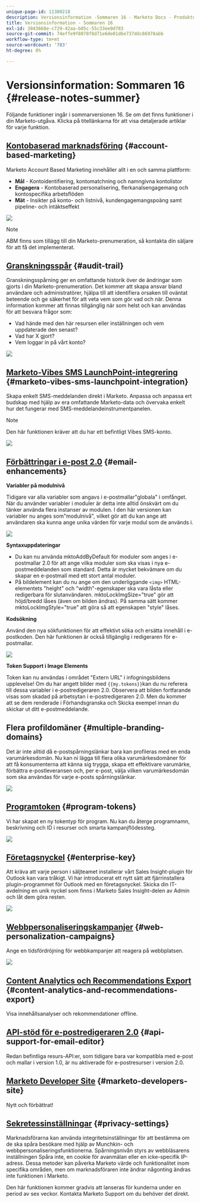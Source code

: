 ```yaml
---
unique-page-id: 11380218
description: Versionsinformation -Sommaren 16 - Marketo Docs - Produktdokumentation
title: Versionsinformation - Sommaren 16
exl-id: 3843668e-c729-42aa-b05c-55c33ee0d783
source-git-commit: 74effe9f8078f8d71e6de01d6e737ddc86978abb
workflow-type: tm+mt
source-wordcount: '783'
ht-degree: 0%

---
```


# Versionsinformation: Sommaren 16 {#release-notes-summer}

Följande funktioner ingår i sommarversionen 16. Se om det finns funktioner i din Marketo-utgåva. Klicka på titellänkarna för att visa detaljerade artiklar för varje funktion.

## [Kontobaserad marknadsföring](https://docs.marketo.com/display/docs/account+based+marketing) {#account-based-marketing}

Marketo Account Based Marketing innehåller allt i en och samma plattform:

* **Mål** - Kontoidentifiering, kontomatchning och namngivna kontolistor
* **Engagera** - Kontobaserad personalisering, flerkanalsengagemang och kontospecifika arbetsflöden
* **Mät** - Insikter på konto- och listnivå, kundengagemangspoäng samt pipeline- och intäktseffekt

![](assets/abm-5-acme.png)

>[!NOTE]
>
>ABM finns som tillägg till din Marketo-prenumeration, så kontakta din säljare för att få det implementerat.

## [Granskningsspår](/help/marketo/product-docs/administration/audit-trail/audit-trail-overview.md) {#audit-trail}

Granskningsspårning ger en omfattande historik över de ändringar som gjorts i din Marketo-prenumeration. Det kommer att skapa ansvar bland användare och administratörer, hjälpa till att identifiera orsaken till oväntat beteende och ge säkerhet för att veta vem som gör vad och när. Denna information kommer att finnas tillgänglig när som helst och kan användas för att besvara frågor som:

* Vad hände med den här resursen eller inställningen och vem uppdaterade den senast?
* Vad har X gjort?
* Vem loggar in på vårt konto?

![](assets/audit-trail.png)

## [Marketo-Vibes SMS LaunchPoint-integrering](/help/marketo/product-docs/mobile-marketing/vibes-sms-messages/create-a-vibes-sms-message.md) {#marketo-vibes-sms-launchpoint-integration}

Skapa enkelt SMS-meddelanden direkt i Marketo. Anpassa och anpassa ert budskap med hjälp av era omfattande Marketo-data och övervaka enkelt hur det fungerar med SMS-meddelandeinstrumentpanelen.

>[!NOTE]
>
>Den här funktionen kräver att du har ett befintligt Vibes SMS-konto.

![](assets/vibes-sms2.png)

## [Förbättringar i e-post 2.0](/help/marketo/product-docs/email-marketing/general/email-editor-2/email-editor-v2-0-overview.md) {#email-enhancements}

**Variabler på modulnivå**

Tidigare var alla variabler som angavs i e-postmallar&quot;globala&quot; i omfånget. När du använder variabler i moduler är detta inte alltid önskvärt om du tänker använda flera instanser av modulen. I den här versionen kan variabler nu anges som&quot;modulnivå&quot;, vilket gör att du kan ange att användaren ska kunna ange unika värden för varje modul som de används i.

![](assets/module-level-variables.png)

**Syntaxuppdateringar**

* Du kan nu använda mktoAddByDefault för moduler som anges i e-postmallar 2.0 för att ange vilka moduler som ska visas i nya e-postmeddelanden som standard. Detta är mycket bekvämare om du skapar en e-postmall med ett stort antal moduler.
* På bildelement kan du nu ange om den underliggande `<img>` HTML-elementets &quot;height&quot; och &quot;width&quot;-egenskaper ska vara låsta eller redigerbara för slutanvändaren. mktoLockImgSize=&quot;true&quot; gör att höjd/bredd låses (även om bilden ändras). På samma sätt kommer mktoLockImgStyle=&quot;true&quot; att göra så att egenskapen &quot;style&quot; låses.

**Kodsökning**

Använd den nya sökfunktionen för att effektivt söka och ersätta innehåll i e-postkoden. Den här funktionen är också tillgänglig i redigeraren för e-postmallar.

![](assets/2nd-screenshot.png)

**Token Support i Image Elements**

Token kan nu användas i området &quot;Extern URL&quot; i infogningsbildens upplevelse! Om du har angett bilder med `{{my.tokens}}`kan du nu referera till dessa variabler i e-postredigeraren 2.0. Observera att bilden fortfarande visas som skadad på arbetsytan i e-postredigeraren 2.0. Men du kommer att se dem renderade i Förhandsgranska och Skicka exempel innan du skickar ut ditt e-postmeddelande.

## Flera profildomäner {#multiple-branding-domains}

Det är inte alltid då e-postspårningslänkar bara kan profileras med en enda varumärkesdomän. Nu kan ni lägga till flera olika varumärkesdomäner för att få konsumenterna att känna sig trygga, skapa ett effektivare varumärke, förbättra e-postleveransen och, per e-post, välja vilken varumärkesdomän som ska användas för varje e-posts spårningslänkar.

![](assets/multiple-branding-domains.png)

## [Programtoken](/help/marketo/product-docs/demand-generation/landing-pages/personalizing-landing-pages/tokens-overview.md) {#program-tokens}

Vi har skapat en ny tokentyp för program. Nu kan du återge programnamn, beskrivning och ID i resurser och smarta kampanjflödessteg.

![](assets/program-tokens.png)

## [Företagsnyckel](/help/marketo/product-docs/marketo-sales-insight/msi-outlook-plugin/authorize-the-marketo-outlook-plugin.md) {#enterprise-key}

Att kräva att varje person i säljteamet installerar vårt Sales Insight-plugin för Outlook kan vara tråkigt. Vi har introducerat ett nytt sätt att fjärrinstallera plugin-programmet för Outlook med en företagsnyckel. Skicka din IT-avdelning en unik nyckel som finns i Marketo Sales Insight-delen av Admin och låt dem göra resten.

![](assets/enterprise-key.png)

## [Webbpersonaliseringskampanjer](/help/marketo/product-docs/web-personalization/working-with-web-campaigns/create-a-new-dialog-web-campaign.md) {#web-personalization-campaigns}

Ange en tidsfördröjning för webbkampanjer att reagera på webbplatsen.

![](assets/dialog-campaign-delay.png)

## [Content Analytics och Recommendations Export](/help/marketo/product-docs/web-personalization/understanding-web-personalization/understanding-content-analytics.md) {#content-analytics-and-recommendations-export}

Visa innehållsanalyser och rekommendationer offline.

## [API-stöd för e-postredigeraren 2.0](https://developers.marketo.com/documentation/asset-api/) {#api-support-for-email-editor}

Redan befintliga resurs-API:er, som tidigare bara var kompatibla med e-post och mallar i version 1.0, är nu aktiverade för e-postresurser i version 2.0.

## [Marketo Developer Site](https://developers.marketo.com/) {#marketo-developers-site}

Nytt och förbättrat!

## [Sekretessinställningar](/help/marketo/product-docs/administration/settings/understanding-privacy-settings.md) {#privacy-settings}

Marknadsförarna kan använda integritetsinställningar för att bestämma om de ska spåra besökare med hjälp av Munchkin- och webbpersonaliseringsfunktionerna. Spårningsnivån styrs av webbläsarens inställningen Spåra inte, en cookie för avanmälan eller en icke-specifik IP-adress. Dessa metoder kan påverka Marketo värde och funktionalitet inom specifika områden, men om marknadsföraren inte ändrar någonting ändras inte funktionen i Marketo.

Den här funktionen kommer gradvis att lanseras för kunderna under en period av sex veckor. Kontakta Marketo Support om du behöver det direkt.
